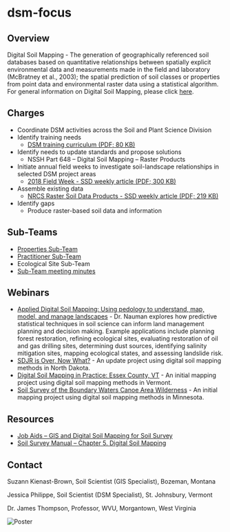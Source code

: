# dsm-focus

## Overview

Digital Soil Mapping - The generation of geographically referenced soil databases based on quantitative relationships between spatially explicit environmental data and measurements made in the field and laboratory (McBratney et al., 2003); the spatial prediction of soil classes or properties from point data and environmental raster data using a statistical algorithm. For general information on Digital Soil Mapping, please click [here]([https://www.nrcs.usda.gov/conservation-basics/natural-resource-concerns/soil/digital-soil-mapping-team]).

 ## Charges

- Coordinate DSM activities across the Soil and Plant Science Division
- Identify training needs
     - [DSM training curriculum (PDF; 80 KB)](https://www.nrcs.usda.gov/wps/PA_NRCSConsumption/download?cid=nrcseprd1404831&ext=pdf)
 - Identify needs to update standards and propose solutions
     - NSSH Part 648 – Digital Soil Mapping – Raster Products
- Initiate annual field weeks to investigate soil-landscape relationships in selected DSM project areas
    - [2018 Field Week - SSD weekly article (PDF; 300 KB)](https://www.nrcs.usda.gov/wps/PA_NRCSConsumption/download?cid=nrcseprd1442016&ext=pdf)
- Assemble existing data
    - [NRCS Raster Soil Data Products - SSD weekly article (PDF; 219 KB)](https://www.nrcs.usda.gov/wps/PA_NRCSConsumption/download?cid=nrcseprd1442017&ext=pdf)
- Identify gaps
    - Produce raster-based soil data and information

## Sub-Teams

- [Properties Sub-Team](https://www.nrcs.usda.gov/conservation-basics/natural-resource-concerns/soil/properties-sub-team)
- [Practitioner Sub-Team](https://www.nrcs.usda.gov/conservation-basics/natural-resource-concerns/soil/practitioner-sub-team)
- Ecological Site Sub-Team
- [Sub-Team meeting minutes](https://github.com/ncss-tech/dsm-focus/tree/master/meetings)    

## Webinars

- [Applied Digital Soil Mapping: Using pedology to understand, map, model, and manage landscapes](https://www.youtube.com/watch?v=eLFWnUHDl4M) - Dr. Nauman explores how predictive statistical techniques in soil science can inform land management planning and decision making. Example applications include planning forest restoration, refining ecological sites, evaluating restoration of oil and gas drilling sites, determining dust sources, identifying salinity mitigation sites, mapping ecological states, and assessing landslide risk.
- [SDJR is Over, Now What?](https://www.youtube.com/watch?v=iw4rMB-4f78) - An update project using digital soil mapping methods in North Dakota.
- [Digital Soil Mapping in Practice: Essex County, VT](https://www.youtube.com/watch?v=fAwe4ccUCdY) - An initial mapping project using digital soil mapping methods in Vermont.
- [Soil Survey of the Boundary Waters Canoe Area Wilderness](https://www.youtube.com/watch?v=sfoe-lm8-8o) - An initial mapping project using digital soil mapping methods in Minnesota.

## Resources

- [Job Aids – GIS and Digital Soil Mapping for Soil Survey](https://www.nrcs.usda.gov/conservation-basics/natural-resource-concerns/soil/gis-and-digital-mapping-for-soil-survey)
- [Soil Survey Manual – Chapter 5. Digital Soil Mapping](https://www.nrcs.usda.gov/sites/default/files/2022-09/SSM-ch5.pdf)

## Contact

Suzann Kienast-Brown, Soil Scientist (GIS Specialist), Bozeman, Montana

Jessica Philippe, Soil Scientist (DSM Specialist), St. Johnsbury, Vermont

Dr. James Thompson, Professor, WVU, Morgantown, West Virginia

![Poster](https://github.com/ncss-tech/dsm-focus/blob/master/meetings/supporting_info/nrcseprd1404816.jpg)
